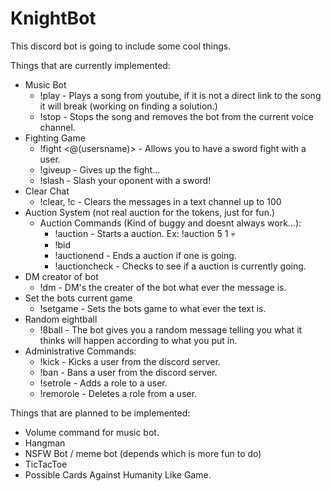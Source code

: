 # KnightBot

This discord bot is going to include some cool things.


Things that are currently implemented:
  - Music Bot
    - !play <youtubeURL> - Plays a song from youtube, if it is not a direct link to the song it will break (working on finding a solution.)
    - !stop - Stops the song and removes the bot from the current voice channel.
  - Fighting Game
    - !fight <@(usersname)> - Allows you to have a sword fight with a user.
    - !giveup - Gives up the fight...
    - !slash - Slash your oponent with a sword!
  - Clear Chat
    - !clear, !c - Clears the messages in  a text channel up to 100
  - Auction System (not real auction for the tokens, just for fun.)
    - Auction Commands (Kind of buggy and doesnt always work...):
      - !auction <startingBid> <amountOfItem> <item> - Starts a auction. Ex: !auction 5 1 :skull:
      - !bid <bidAmount>
      - !auctionend - Ends a auction if one is going.
      - !auctioncheck - Checks to see if a auction is currently going.
  - DM creator of bot
    - !dm <msg> - DM's the creater of the bot what ever the message is.
  - Set the bots current game
    - !setgame <text> - Sets the bots game to what ever the text is.
  - Random eightball
    - !8ball <text> - The bot gives you a random message telling you what it thinks will happen according to what you put in.
  - Administrative Commands:
    - !kick <user> <reason> - Kicks a user from the discord server.
    - !ban <user> <reason> - Bans a user from the discord server.
    - !setrole <user> <role> - Adds a role to a user.
    - !remorole <user> <role> - Deletes a role from a user.
    
Things that are planned to be implemented:
  - Volume command for music bot.
  - Hangman
  - NSFW Bot / meme bot (depends which is more fun to do)
  - TicTacToe
  - Possible Cards Against Humanity Like Game.
